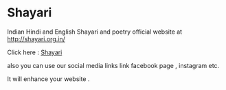 Shayari
=======

Indian Hindi and English Shayari and poetry official website at http://shayari.org.in/

Click here : <a href="http://shayari.org.in">Shayari</a>

also you can use our social media links link facebook page , instagram etc.

It will enhance your website .
